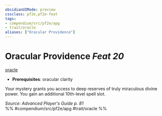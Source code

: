 ```yaml
---
obsidianUIMode: preview
cssclass: pf2e,pf2e-feat
tags:
- compendium/src/pf2e/apg
- trait/oracle
aliases: ["Oracular Providence"]
---
```

# Oracular Providence  *Feat 20*  
[oracle](/rules/traits/oracle-apg.md)  

- **Prerequisites**: oracular clarity

Your mystery grants you access to deep reserves of truly miraculous divine power. You gain an additional 10th-level spell slot.

*Source: Advanced Player's Guide p. 81*  
%% #compendium/src/pf2e/apg #trait/oracle %%